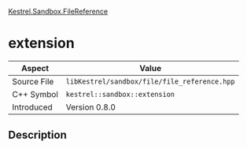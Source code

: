 [Kestrel.Sandbox.FileReference](index)
# extension
| Aspect | Value |
| --- | --- |
| Source File | `libKestrel/sandbox/file/file_reference.hpp` |
| C++ Symbol | `kestrel::sandbox::extension` |
| Introduced | Version 0.8.0 |
## Description

